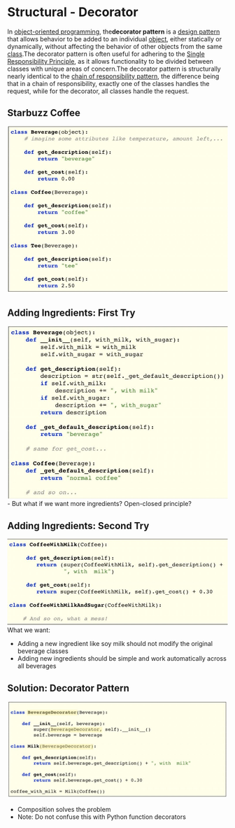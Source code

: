 # Structural - Decorator

In [object-oriented programming](https://en.wikipedia.org/wiki/Object-oriented_programming), the**decorator pattern** is a [design pattern](https://en.wikipedia.org/wiki/Design_pattern_(computer_science)) that allows behavior to be added to an individual [object](https://en.wikipedia.org/wiki/Object_(computer_science)), either statically or dynamically, without affecting the behavior of other objects from the same [class](https://en.wikipedia.org/wiki/Class_(computer_science)).The decorator pattern is often useful for adhering to the [Single Responsibility Principle](https://en.wikipedia.org/wiki/Single_responsibility_principle), as it allows functionality to be divided between classes with unique areas of concern.The decorator pattern is structurally nearly identical to the [chain of responsibility pattern](https://en.wikipedia.org/wiki/Chain_of_responsibility_pattern), the difference being that in a chain of responsibility, exactly one of the classes handles the request, while for the decorator, all classes handle the request.

## Starbuzz Coffee

![image](../../media/Structural-Decorator-image1.jpg)

## Adding Ingredients: First Try

![image](../../media/Structural-Decorator-image2.jpg)- But what if we want more ingredients? Open-closed principle?

## Adding Ingredients: Second Try

![image](../../media/Structural-Decorator-image3.jpg)
What we want:

- Adding a new ingredient like soy milk should not modify the original beverage classes
- Adding new ingredients should be simple and work automatically across all beverages

## Solution: Decorator Pattern

![image](../../media/Structural-Decorator-image4.jpg)

- Composition solves the problem
- Note: Do not confuse this with Python function decorators
